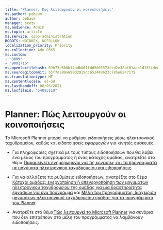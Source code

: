 ```yaml
---
title: 'Planner: Πώς λειτουργούν οι κοινοποιήσεις'
ms.author: pebaum
author: pebaum
manager: scotv
ms.audience: Admin
ms.topic: article
ms.service: o365-administration
ROBOTS: NOINDEX, NOFOLLOW
localization_priority: Priority
ms.collection: Adm_O365
ms.custom:
- "3809"
- "9001716"
ms.openlocfilehash: 69b73e506b14adb861fdd5001573dcd2e38af01aac1d13f4dedc60ab712a22e4
ms.sourcegitcommit: b5f7da89a650d2915dc652449623c78be6247175
ms.translationtype: MT
ms.contentlocale: el-GR
ms.lasthandoff: 08/05/2021
ms.locfileid: "54095110"
---
```

# <a name="planner-how-notifications-work"></a>Planner: Πώς λειτουργούν οι κοινοποιήσεις

Το Microsoft Planner μπορεί να ρυθμίσει ειδοποιήσεις μέσω ηλεκτρονικού ταχυδρομείου, καθώς και ειδοποιήσεις εφαρμογών για κινητές συσκευές.

- Για πληροφορίες σχετικά με τους τύπους ειδοποιήσεων που θα λάβει ένα μέλος του προγράμματος ή ένας κάτοχος ομάδας, ανατρέξτε στο θέμα [Παραμείνετε ενημερωμένοι για τις εργασίες και τα προγράμματα με μηνύματα ηλεκτρονικού ταχυδρομείου και ειδοποιήσεις](https://support.office.com/article/Stay-on-top-of-tasks-and-plans-with-email-and-notifications-cce223d6-b0ae-43cf-a080-266e2414a859).

- Για να αλλάξετε τις ρυθμίσεις ειδοποιήσεων, ανατρέξτε στο θέμα [Κάτοχοι ομάδας: ενεργοποίηση ή απενεργοποίηση των μηνυμάτων ηλεκτρονικού ταχυδρομείου της ομάδας για μια δραστηριότητα εργασιών για ένα πρόγραμμα](https://support.office.com/article/group-owners-turn-group-emails-about-task-activity-on-or-off-for-a-plan-f1b0d681-2aa6-4ce5-9703-4614607d4cd0) και [Μέλη του προγράμματος: διαχείριση μηνυμάτων ηλεκτρονικού ταχυδρομείου ομάδας για τα προγράμματα του Planner](https://support.office.com/article/plan-members-manage-group-emails-for-your-planner-plans-46f989a0-a34d-4db9-993b-dd596af7a5d2).

- Ανατρέξτε στο θέμα[Πώς λειτουργεί το Microsoft Planner](https://techcommunity.microsoft.com/t5/planner-blog/how-microsoft-planner-works/ba-p/1214736#M703) για σενάρια που δεν επιτρέπουν στα μέλη του προγράμματος να λαμβάνουν ειδοποιήσεις.
